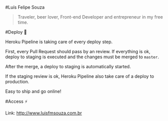 #Luís Felipe Souza

> Traveler, beer lover, Front-end Developer and entrepreneur in my free time.

#Deploy :rocket:

Heroku Pipeline is taking care of every deploy step. 

First, every Pull Request should pass by an review. If everything is ok, deploy to staging is executed and the changes must be merged to `master`.

After the merge, a deploy to staging is automatically started.

If the staging review is ok, Heroku Pipeline also take care of a deploy to production.

Easy to ship and go online!

#Access :zap:

Link: http://www.luisfmsouza.com.br